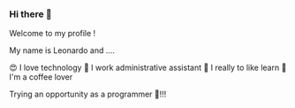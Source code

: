 ### Hi there 👋

<!--
**leocvll/Leocvll** is a ✨ _special_ ✨ repository because its `README.md` (this file) appears on your GitHub profile
-->


Welcome to my profile !

My name is Leonardo and ....

😍 I love technology
🧰 I work administrative assistant
📕 I really to like learn
💟 I'm a coffee lover

Trying an opportunity as a programmer 👔!!!

